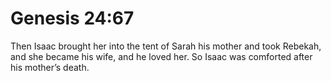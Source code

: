 # Genesis 24:67

Then Isaac brought her into the tent of Sarah his mother and took Rebekah, and she became his wife, and he loved her. So Isaac was comforted after his mother’s death.

